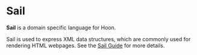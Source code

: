 # Sail

**Sail** is a domain specific language for Hoon.

Sail is used to express XML data structures, which are commonly used for rendering HTML webpages. See the [Sail Guide](../language/hoon/guides/sail) for more details.
